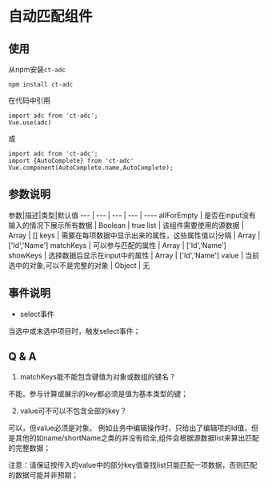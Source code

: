 # 自动匹配组件

## 使用

从npm安装`ct-adc`
```
npm install ct-adc
```
在代码中引用
```
import adc from 'ct-adc';
Vue.use(adc)
```
或
```
import adc from 'ct-adc';
import {AutoComplete} from 'ct-adc'
Vue.component(AutoComplete.name,AutoComplete);
```
## 参数说明

参数|描述|类型|默认值 
--- | --- | --- | --- | ----
allForEmpty | 是否在input没有输入的情况下展示所有数据 | Boolean | true
list | 该组件需要使用的源数据 | Array | []
keys | 需要在每项数据中显示出来的属性，这些属性值以|分隔 | Array | ['Id','Name']
matchKeys | 可以参与匹配的属性 | Array | ['Id','Name']
showKeys | 选择数据后显示在input中的属性 | Array | ['Id','Name']
value | 当前选中的对象,可以不是完整的对象 | Object | 无

## 事件说明

* select事件

当选中或未选中项目时，触发select事件；

## Q & A

1. matchKeys能不能包含键值为对象或数组的键名？

不能。参与计算或展示的key都必须是值为基本类型的键；

2. value可不可以不包含全部的key？

可以，但value必须是对象。
例如业务中编辑操作时，只给出了编辑项的Id值，但是其他的如name/shortName之类的并没有给全,组件会根据源数据list来算出匹配的完整数据；

注意：请保证按传入的value中的部分key值查找list只能匹配一项数据，否则匹配的数据可能并非预期；


